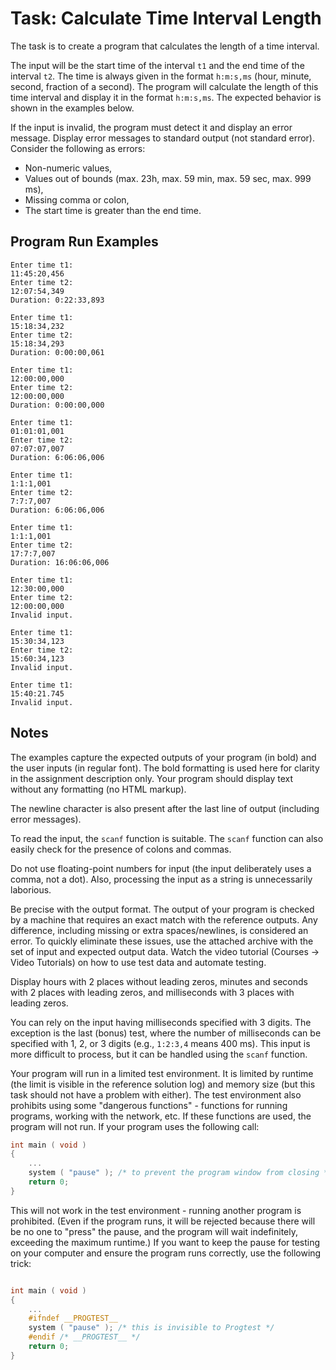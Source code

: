 # Task: Calculate Time Interval Length

The task is to create a program that calculates the length of a time interval.

The input will be the start time of the interval `t1` and the end time of the interval `t2`. The time is always given in the format `h:m:s,ms` (hour, minute, second, fraction of a second). The program will calculate the length of this time interval and display it in the format `h:m:s,ms`. The expected behavior is shown in the examples below.

If the input is invalid, the program must detect it and display an error message. Display error messages to standard output (not standard error). Consider the following as errors:

- Non-numeric values,
- Values out of bounds (max. 23h, max. 59 min, max. 59 sec, max. 999 ms),
- Missing comma or colon,
- The start time is greater than the end time.

## Program Run Examples

```text
Enter time t1:
11:45:20,456
Enter time t2:
12:07:54,349
Duration: 0:22:33,893

Enter time t1:
15:18:34,232
Enter time t2:
15:18:34,293
Duration: 0:00:00,061

Enter time t1:
12:00:00,000
Enter time t2:
12:00:00,000
Duration: 0:00:00,000

Enter time t1:
01:01:01,001
Enter time t2:
07:07:07,007
Duration: 6:06:06,006

Enter time t1:
1:1:1,001
Enter time t2:
7:7:7,007
Duration: 6:06:06,006

Enter time t1:
1:1:1,001
Enter time t2:
17:7:7,007
Duration: 16:06:06,006

Enter time t1:
12:30:00,000
Enter time t2:
12:00:00,000
Invalid input.

Enter time t1:
15:30:34,123
Enter time t2:
15:60:34,123
Invalid input.

Enter time t1:
15:40:21.745
Invalid input.

```

## Notes

The examples capture the expected outputs of your program (in bold) and the user inputs (in regular font). The bold formatting is used here for clarity in the assignment description only. Your program should display text without any formatting (no HTML markup).

The newline character is also present after the last line of output (including error messages).

To read the input, the `scanf` function is suitable. The `scanf` function can also easily check for the presence of colons and commas.

Do not use floating-point numbers for input (the input deliberately uses a comma, not a dot). Also, processing the input as a string is unnecessarily laborious.

Be precise with the output format. The output of your program is checked by a machine that requires an exact match with the reference outputs. Any difference, including missing or extra spaces/newlines, is considered an error. To quickly eliminate these issues, use the attached archive with the set of input and expected output data. Watch the video tutorial (Courses -> Video Tutorials) on how to use test data and automate testing.

Display hours with 2 places without leading zeros, minutes and seconds with 2 places with leading zeros, and milliseconds with 3 places with leading zeros.

You can rely on the input having milliseconds specified with 3 digits. The exception is the last (bonus) test, where the number of milliseconds can be specified with 1, 2, or 3 digits (e.g., `1:2:3,4` means 400 ms). This input is more difficult to process, but it can be handled using the `scanf` function.

Your program will run in a limited test environment. It is limited by runtime (the limit is visible in the reference solution log) and memory size (but this task should not have a problem with either). The test environment also prohibits using some "dangerous functions" - functions for running programs, working with the network, etc. If these functions are used, the program will not run. If your program uses the following call:

```c
int main ( void )
{
    ...
    system ( "pause" ); /* to prevent the program window from closing */
    return 0;
}
```

This will not work in the test environment - running another program is prohibited. (Even if the program runs, it will be rejected because there will be no one to "press" the pause, and the program will wait indefinitely, exceeding the maximum runtime.) If you want to keep the pause for testing on your computer and ensure the program runs correctly, use the following trick:

```c

int main ( void )
{
    ...
    #ifndef __PROGTEST__
    system ( "pause" ); /* this is invisible to Progtest */
    #endif /* __PROGTEST__ */
    return 0;
}

```
